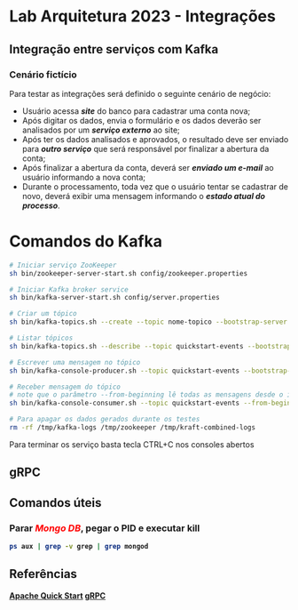 # Lab Arquitetura 2023 - Integrações
## Integração entre serviços com **Kafka**

### Cenário fictício
Para testar as integrações será definido o seguinte cenário de negócio:

- Usuário acessa ***site*** do banco para cadastrar uma conta nova;
- Após digitar os dados, envia o formulário e os dados deverão ser analisados por um ***serviço externo*** ao site;
- Após ter os dados analisados e aprovados, o resultado deve ser enviado para ***outro serviço*** que será responsável por finalizar a abertura da conta;
- Após finalizar a abertura da conta, deverá ser ***enviado um e-mail*** ao usuário informando a nova conta;
- Durante o processamento, toda vez que o usuário tentar se cadastrar de novo, deverá exibir uma mensagem informando o ***estado atual do processo***.



# Comandos do Kafka

``` bash
# Iniciar serviço ZooKeeper
sh bin/zookeeper-server-start.sh config/zookeeper.properties

# Iniciar Kafka broker service
sh bin/kafka-server-start.sh config/server.properties

# Criar um tópico
sh bin/kafka-topics.sh --create --topic nome-topico --bootstrap-server localhost:9092

# Listar tópicos
sh bin/kafka-topics.sh --describe --topic quickstart-events --bootstrap-server localhost:9092

# Escrever uma mensagem no tópico
sh bin/kafka-console-producer.sh --topic quickstart-events --bootstrap-server localhost:9092

# Receber mensagem do tópico
# note que o parâmetro --from-beginning lê todas as mensagens desde o início
sh bin/kafka-console-consumer.sh --topic quickstart-events --from-beginning --bootstrap-server localhost:9092

# Para apagar os dados gerados durante os testes
rm -rf /tmp/kafka-logs /tmp/zookeeper /tmp/kraft-combined-logs
```

Para terminar os serviço basta tecla CTRL+C nos consoles abertos

## gRPC

## Comandos úteis

### <b> Parar <i style='color: red'>Mongo DB</i>, pegar o PID e executar kill <PID>
``` bash
ps aux | grep -v grep | grep mongod
```

## Referências
[Apache Quick Start](https://kafka.apache.org/quickstart)
[gRPC](https://grpc.io/docs/languages/node/basics/)
